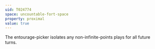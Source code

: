 ```yaml
---
uid: T024774
space: uncountable-fort-space
property: proximal
value: true
---
```

The entourage-picker isolates any non-infinite-points plays for all future turns.

